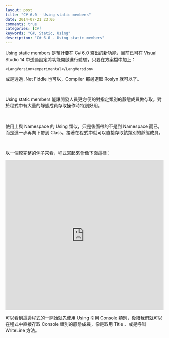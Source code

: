 ```yaml
---
layout: post
title: "C# 6.0 - Using static members"
date: 2014-07-21 23:05
comments: true
categories: [C#]
keywords: "C#, Static, Using"
description: "C# 6.0 - Using static members"
---
```


Using static members 是預計要在 C# 6.0 釋出的新功能，目前已可在 Visual Studio 14 中透過設定將功能開啟進行體驗，只要在方案檔中加上： 

<!-- More -->

    <LangVersion>experimental</LangVersion>
 

或是透過 .Net Fiddle 也可以，Compiler 那邊選取 Roslyn 就可以了。  

<br/>

Using static members 能讓開發人員更方便的對指定類別的靜態成員做存取。對於程式中有大量的靜態成員存取操作時特別好用。    

<br/>

使用上與 Namespace 的 Using 類似，只是後面帶的不是到 Namespace 而已，而是進一步再向下帶到 Class。接著在程式中就可以直接存取該類別的靜態成員。  

<br/>

以一個較完整的例子來看，程式寫起來會像下面這樣：  

<iframe width="100%" height="475" src="https://dotnetfiddle.net/Widget/huF772" frameborder="0"></iframe>  

<br/>

可以看到這邊程式的一開始就先使用 Using 引用 Console 類別，後續我們就可以在程式中直接存取 Console 類別的靜態成員，像是取用 Title 、或是呼叫 WriteLine 方法。  
